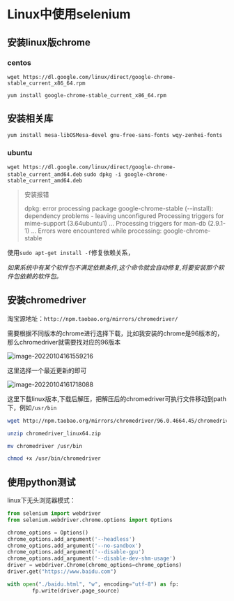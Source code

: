 # Linux中使用selenium



## 安装linux版chrome

### centos
`wget https://dl.google.com/linux/direct/google-chrome-stable_current_x86_64.rpm`

`yum install google-chrome-stable_current_x86_64.rpm`

## 安装相关库

`yum install mesa-libOSMesa-devel gnu-free-sans-fonts wqy-zenhei-fonts`


### ubuntu
`wget https://dl.google.com/linux/direct/google-chrome-stable_current_amd64.deb`
`sudo dpkg -i google-chrome-stable_current_amd64.deb `



> 安装报错 
>
> dpkg: error processing package google-chrome-stable (--install):
>  dependency problems - leaving unconfigured
> Processing triggers for mime-support (3.64ubuntu1) ...
> Processing triggers for man-db (2.9.1-1) ...
> Errors were encountered while processing:
>  google-chrome-stable

使用`sudo apt-get install -f`修复依赖关系，

*如果系统中有某个软件包不满足依赖条件,这个命令就会自动修复,将要安装那个软件包依赖的软件包。*

## 安装chromedriver

淘宝源地址：`http://npm.taobao.org/mirrors/chromedriver/`

需要根据不同版本的chrome进行选择下载，比如我安装的chrome是96版本的，那么chromedriver就需要找对应的96版本

![image-20220104161559216](https://io.storyxc.com/image-20220104161559216.png)

这里选择一个最近更新的即可

![image-20220104161718088](https://io.storyxc.com/image-20220104161718088.png)

这里下载linux版本,下载后解压，把解压后的chromedriver可执行文件移动到path下，例如`/usr/bin`

```bash
wget http://npm.taobao.org/mirrors/chromedriver/96.0.4664.45/chromedriver_linux64.zip

unzip chromedriver_linux64.zip

mv chromedriver /usr/bin

chmod +x /usr/bin/chromedriver
```



## 使用python测试

linux下无头浏览器模式：

```python
from selenium import webdriver
from selenium.webdriver.chrome.options import Options

chrome_options = Options()
chrome_options.add_argument('--headless')
chrome_options.add_argument('--no-sandbox')
chrome_options.add_argument('--disable-gpu')
chrome_options.add_argument('--disable-dev-shm-usage')
driver = webdriver.Chrome(chrome_options=chrome_options)
driver.get("https://www.baidu.com")

with open("./baidu.html", "w", encoding="utf-8") as fp:
        fp.write(driver.page_source)
```
